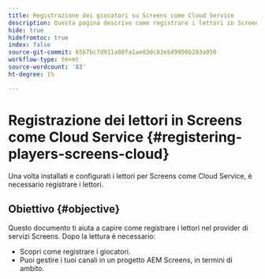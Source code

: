 ```yaml
---
title: Registrazione dei giocatori su Screens come Cloud Service
description: Questa pagina descrive come registrare i lettori in Screens come Cloud Service.
hide: true
hidefromtoc: true
index: false
source-git-commit: 65b7bc7d911a80fa1ae03dc83eb49956b283a050
workflow-type: tm+mt
source-wordcount: '83'
ht-degree: 1%

---
```



# Registrazione dei lettori in Screens come Cloud Service {#registering-players-screens-cloud}

Una volta installati e configurati i lettori per Screens come Cloud Service, è necessario registrare i lettori.

## Obiettivo {#objective}

Questo documento ti aiuta a capire come registrare i lettori nel provider di servizi Screens. Dopo la lettura è necessario:

* Scopri come registrare i giocatori.
* Puoi gestire i tuoi canali in un progetto AEM Screens, in termini di ambito.